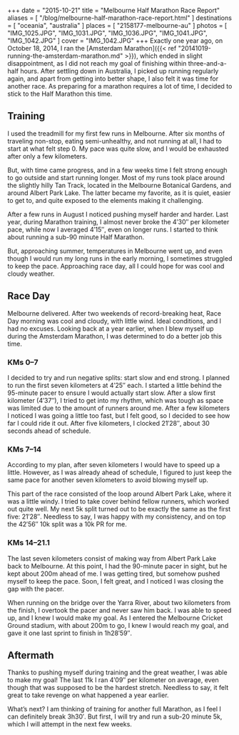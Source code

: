 +++
date    = "2015-10-21"
title   = "Melbourne Half Marathon Race Report"
aliases = [ "/blog/melbourne-half-marathon-race-report.html" ]
destinations = [ "oceania", "australia" ]
places  = [ "2158177-melbourne-au" ]
photos  = [ "IMG_1025.JPG", "IMG_1031.JPG", "IMG_1036.JPG", "IMG_1041.JPG", "IMG_1042.JPG" ]
cover   = "IMG_1042.JPG"
+++
Exactly one year ago, on October 18, 2014, I ran the [Amsterdam Marathon]({{< ref "20141019-running-the-amsterdam-marathon.md" >}}), which ended in slight disappointment, as I did not reach my goal of finishing within three-and-a-half hours. After settling down in Australia, I picked up running regularly again, and apart from getting into better shape, I also felt it was time for another race. As preparing for a marathon requires a lot of time, I decided to stick to the Half Marathon this time.
<!--more-->

## Training
I used the treadmill for my first few runs in Melbourne. After six months of traveling non-stop, eating semi-unhealthy, and not running at all, I had to start at what felt step 0. My pace was quite slow, and I would be exhausted after only a few kilometers.

But, with time came progress, and in a few weeks time I felt strong enough to go outside and start running longer. Most of my runs took place around the slightly hilly Tan Track, located in the Melbourne Botanical Gardens, and around Albert Park Lake. The latter became my favorite, as it is quiet, easier to get to, and quite exposed to the elements making it challenging.

After a few runs in August I noticed pushing myself harder and harder. Last year, during Marathon training, I almost never broke the 4′30″ per kilometer pace, while now I averaged 4′15″, even on longer runs. I started to think about running a sub-90 minute Half Marathon.

But, approaching summer, temperatures in Melbourne went up, and even though I would run my long runs in the early morning, I sometimes struggled to keep the pace. Approaching race day, all I could hope for was cool and cloudy weather.

## Race Day
Melbourne delivered. After two weekends of record-breaking heat, Race Day morning was cool and cloudy, with little wind. Ideal conditions, and I had no excuses. Looking back at a year earlier, when I blew myself up during the Amsterdam Marathon, I was determined to do a better job this time.

### KMs 0–7
I decided to try and run negative splits: start slow and end strong. I planned to run the first seven kilometers at 4′25″ each. I started a little behind the 95-minute pacer to ensure I would actually start slow. After a slow first kilometer (4′37″), I tried to get into my rhythm, which was tough as space was limited due to the amount of runners around me. After a few kilometers I noticed I was going a little too fast, but I felt good, so I decided to see how far I could ride it out. After five kilometers, I clocked 21′28″, about 30 seconds ahead of schedule.

### KMs 7–14
According to my plan, after seven kilometers I would have to speed up a little. However, as I was already ahead of schedule, I figured to just keep the same pace for another seven kilometers to avoid blowing myself up.

This part of the race consisted of the loop around Albert Park Lake, where it was a little windy. I tried to take cover behind fellow runners, which worked out quite well. My next 5k split turned out to be exactly the same as the first five: 21′28″. Needless to say, I was happy with my consistency, and on top the 42′56″ 10k split was a 10k PR for me.

### KMs 14–21.1
The last seven kilometers consist of making way from Albert Park Lake back to Melbourne. At this point, I had the 90-minute pacer in sight, but he kept about 200m ahead of me. I was getting tired, but somehow pushed myself to keep the pace. Soon, I felt great, and I noticed I was closing the gap with the pacer.

When running on the bridge over the Yarra River, about two kilometers from the finish, I overtook the pacer and never saw him back. I was able to speed up, and I knew I would make my goal. As I entered the Melbourne Cricket Ground stadium, with about 200m to go, I knew I would reach my goal, and gave it one last sprint to finish in 1h28′59″.

## Aftermath
Thanks to pushing myself during training and the great weather, I was able to make my goal! The last 11k I ran 4′09″ per kilometer on average, even though that was supposed to be the hardest stretch. Needless to say, it felt great to take revenge on what happened a year earlier.

What’s next? I am thinking of training for another full Marathon, as I feel I can definitely break 3h30′. But first, I will try and run a sub-20 minute 5k, which I will attempt in the next few weeks.